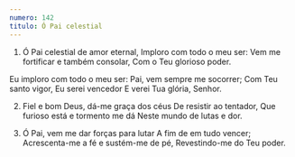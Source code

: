 ```yaml
---
numero: 142
titulo: Ó Pai celestial
---
```

1. Ó Pai celestial de amor eternal,
Imploro com todo o meu ser:
Vem me fortificar e também consolar,
Com o Teu glorioso poder.

Eu imploro com todo o meu ser:
Pai, vem sempre me socorrer;
Com Teu santo vigor,
Eu serei vencedor
E verei Tua glória, Senhor.

2. Fiel e bom Deus, dá-me graça dos céus
De resistir ao tentador,
Que furioso está e tormento me dá
Neste mundo de lutas e dor.

3. Ó Pai, vem me dar forças para lutar
A fim de em tudo vencer;
Acrescenta-me a fé e sustém-me de pé,
Revestindo-me do Teu poder.
